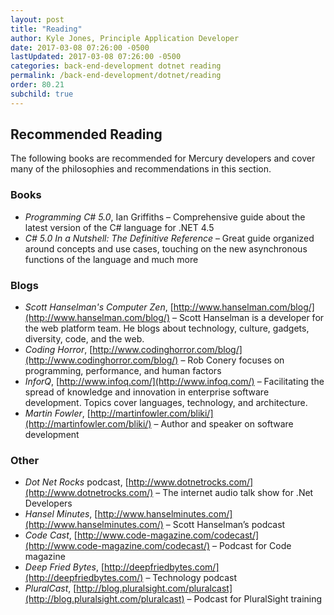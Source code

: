 ```yaml
---
layout: post
title: "Reading"
author: Kyle Jones, Principle Application Developer
date: 2017-03-08 07:26:00 -0500
lastUpdated: 2017-03-08 07:26:00 -0500
categories: back-end-development dotnet reading
permalink: /back-end-development/dotnet/reading
order: 80.21
subchild: true
---
```


## Recommended Reading

The following books are recommended for Mercury developers and cover many of the philosophies and recommendations in this section.

### Books

* *Programming C# 5.0*, Ian Griffiths – Comprehensive guide about the latest version of the C# language for .NET 4.5
* *C# 5.0 In a Nutshell: The Definitive Reference* – Great guide organized around concepts and use cases, touching on the new asynchronous functions of the language and much more

### Blogs

* *Scott Hanselman's Computer Zen*, [http://www.hanselman.com/blog/](http://www.hanselman.com/blog/) – Scott Hanselman is a developer for the web platform team. He blogs about technology, culture, gadgets, diversity, code, and the web. 
* *Coding Horror*, [http://www.codinghorror.com/blog/](http://www.codinghorror.com/blog/) – Rob Conery focuses on programming, performance, and human factors 
* *InforQ*, [http://www.infoq.com/](http://www.infoq.com/) – Facilitating the spread of knowledge and innovation in enterprise software development. Topics cover languages, technology, and architecture. 
* *Martin Fowler*, [http://martinfowler.com/bliki/](http://martinfowler.com/bliki/) – Author and speaker on software development

### Other

* *Dot Net Rocks* podcast, [http://www.dotnetrocks.com/](http://www.dotnetrocks.com/) – The internet audio talk show for .Net Developers 
* *Hansel Minutes*, [http://www.hanselminutes.com/](http://www.hanselminutes.com/) – Scott Hanselman’s podcast 
* *Code Cast*, [http://www.code-magazine.com/codecast/](http://www.code-magazine.com/codecast/) – Podcast for Code magazine 
* *Deep Fried Bytes*, [http://deepfriedbytes.com/](http://deepfriedbytes.com/) – Technology podcast 
* *PluralCast*, [http://blog.pluralsight.com/pluralcast](http://blog.pluralsight.com/pluralcast) – Podcast for PluralSight training